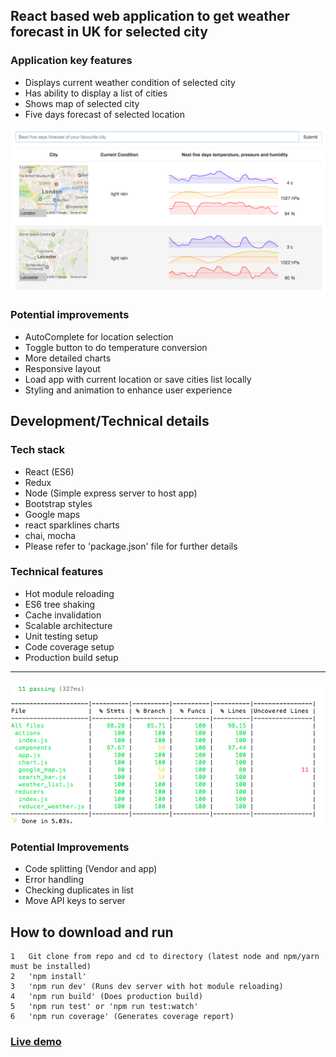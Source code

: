 ## React based web application to get weather forecast in UK for selected city


### Application key features
- Displays current weather condition of selected city
- Has ability to display a list of cities
- Shows map of selected city
- Five days forecast of selected location

![](https://github.com/GurpreetSran/weather/blob/master/images/interface.png?raw=true")

### Potential improvements
- AutoComplete for location selection
- Toggle button to do temperature conversion
- More detailed charts
- Responsive layout
- Load app with current location or save cities list locally
- Styling and animation to enhance user experience


## Development/Technical details

### Tech stack
- React (ES6)
- Redux
- Node (Simple express server to host app)
- Bootstrap styles
- Google maps
- react sparklines charts
- chai, mocha
- Please refer to 'package.json' file for further details

### Technical features
- Hot module reloading
- ES6 tree shaking
- Cache invalidation
- Scalable architecture
- Unit testing setup
- Code coverage setup
- Production build setup
<hr>

![](https://github.com/GurpreetSran/weather/blob/master/images/coverage-report.png?raw=true")

### Potential Improvements
- Code splitting (Vendor and app)
- Error handling
- Checking duplicates in list
- Move API keys to server

## How to download and run

	1	Git clone from repo and cd to directory (latest node and npm/yarn must be installed)
	2	'npm install'  
	3	'npm run dev' (Runs dev server with hot module reloading)
    4	'npm run build' (Does production build)
    5   'npm run test' or 'npm run test:watch'
    6	'npm run coverage' (Generates coverage report)

### [Live demo](https://glacial-river-17962.herokuapp.com/)
